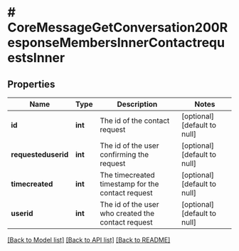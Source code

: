 # # CoreMessageGetConversation200ResponseMembersInnerContactrequestsInner

## Properties

Name | Type | Description | Notes
------------ | ------------- | ------------- | -------------
**id** | **int** | The id of the contact request | [optional] [default to null]
**requesteduserid** | **int** | The id of the user confirming the request | [optional] [default to null]
**timecreated** | **int** | The timecreated timestamp for the contact request | [optional] [default to null]
**userid** | **int** | The id of the user who created the contact request | [optional] [default to null]

[[Back to Model list]](../../README.md#models) [[Back to API list]](../../README.md#endpoints) [[Back to README]](../../README.md)
